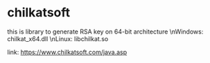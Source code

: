 # chilkatsoft

this is library to generate RSA key on 64-bit architecture
\nWindows: chilkat_x64.dll
\nLinux: libchilkat.so

link: https://www.chilkatsoft.com/java.asp
